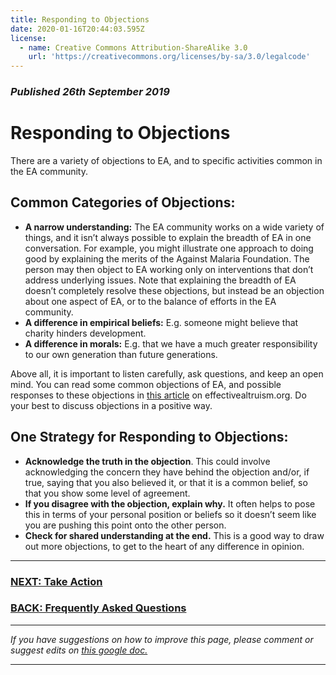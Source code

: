 ```yaml
---
title: Responding to Objections
date: 2020-01-16T20:44:03.595Z
license:
  - name: Creative Commons Attribution-ShareAlike 3.0
    url: 'https://creativecommons.org/licenses/by-sa/3.0/legalcode'
---
```

### _Published 26th September 2019_

# Responding to Objections
There are a variety of objections to EA, and to specific activities common in the EA community. 
## Common Categories of Objections: 

* **A narrow understanding:** The EA community works on a wide variety of things, and it isn’t always possible to explain the breadth of EA in one conversation. For example, you might illustrate one approach to doing good by explaining the merits of the Against Malaria Foundation. The person may then object to EA working only on interventions that don’t address underlying issues. Note that explaining the breadth of EA doesn’t completely resolve these objections, but instead be an objection about one aspect of EA, or to the balance of efforts in the EA community.  
* **A difference in empirical beliefs:** E.g. someone might believe that charity hinders development.
* **A difference in morals:** E.g. that we have a much greater responsibility to our own generation than future generations.

Above all, it is important to listen carefully, ask questions, and keep an open mind. You can read some common objections of EA, and possible responses to these objections in <a target="_blank" href="https://www.effectivealtruism.org/faqs-criticism-objections/#objections-to-effective-altruism">this article</a> on effectivealtruism.org. 
Do your best to discuss objections in a positive way.  

## One Strategy for Responding to Objections:

* **Acknowledge the truth in the objection**. This could involve acknowledging the concern they have behind the objection and/or, if true, saying that you also believed it, or that it is a common belief, so that you show some level of agreement. 
* **If you disagree with the objection, explain why.** It often helps to pose this in terms of your personal position or beliefs so it doesn’t seem like you are pushing this point onto the other person.  
* **Check for shared understanding at the end.** This is a good way to draw out more objections, to get to the heart of any difference in opinion.

<hr>

### [NEXT: Take Action](/take_action/)

### [BACK: Frequently Asked Questions](/learn/articles/faqs/)

<hr>

_If you have suggestions on how to improve this page, please comment or suggest edits on_ <a target="_blank" href="https://docs.google.com/document/d/1gFDatIzoK3OJ_GI6KNw2OjwyCwI-_87TCr6nwMyilyA/edit?usp=sharing">_this google doc._</a>

<hr>
